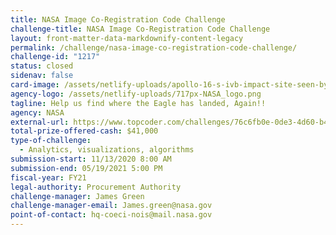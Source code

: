 ```yaml
---
title: NASA Image Co-Registration Code Challenge
challenge-title: NASA Image Co-Registration Code Challenge
layout: front-matter-data-markdownify-content-legacy
permalink: /challenge/nasa-image-co-registration-code-challenge/
challenge-id: "1217"
status: closed
sidenav: false
card-image: /assets/netlify-uploads/apollo-16-s-ivb-impact-site-seen-by-lro.jpg
agency-logo: /assets/netlify-uploads/717px-NASA_logo.png
tagline: Help us find where the Eagle has landed, Again!!
agency: NASA
external-url: https://www.topcoder.com/challenges/76c6fb0e-0de3-4d60-b472-37e238e14fc4
total-prize-offered-cash: $41,000
type-of-challenge:
  - Analytics, visualizations, algorithms
submission-start: 11/13/2020 8:00 AM
submission-end: 05/19/2021 5:00 PM
fiscal-year: FY21
legal-authority: Procurement Authority
challenge-manager: James Green
challenge-manager-email: James.green@nasa.gov
point-of-contact: hq-coeci-nois@mail.nasa.gov
---
```

